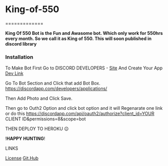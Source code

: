# King-of-550
=============

**King Of 550 Bot is the Fun and Awasome bot. Which only work for 550hrs every month. So we call it as King of 550. This will soon published in discord library**

### Installation

To Make Bot First Go to 
DISCORD DEVELOPERS - [Site](https://discordapp.com/developers)
And Create Your App
[Dev Link](https://discordapp.com/developers/docs/game-sdk/applications)

Go To Bot Section and Click that add Bot Box.
https://discordapp.com/developers/applications/
  
Then Add Photo and Click Save.

Then go to Outh2 Option and click bot option and it will Regenarate one link or do this
https://discordapp.com/api/oauth2/authorize?client_id=YOUR CLIENT ID&permissions=8&scope=bot

THEN DEPLOY TO HEROKU 😉

!__HAPPY HUNTING__!

LINKS

[License](https://github.com/b0tdev/King-of-550/blob/master/LICENSE)
[Git.Hub](https://github.com/b0tdev)

